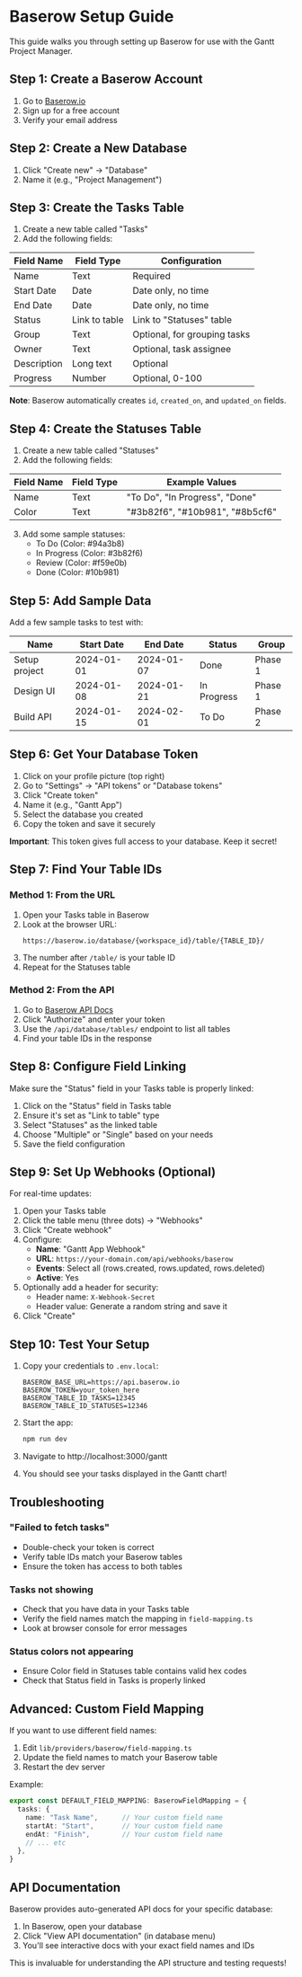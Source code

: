 # Baserow Setup Guide

This guide walks you through setting up Baserow for use with the Gantt Project Manager.

## Step 1: Create a Baserow Account

1. Go to [Baserow.io](https://baserow.io/)
2. Sign up for a free account
3. Verify your email address

## Step 2: Create a New Database

1. Click "Create new" → "Database"
2. Name it (e.g., "Project Management")

## Step 3: Create the Tasks Table

1. Create a new table called "Tasks"
2. Add the following fields:

| Field Name | Field Type | Configuration |
|------------|------------|---------------|
| Name | Text | Required |
| Start Date | Date | Date only, no time |
| End Date | Date | Date only, no time |
| Status | Link to table | Link to "Statuses" table |
| Group | Text | Optional, for grouping tasks |
| Owner | Text | Optional, task assignee |
| Description | Long text | Optional |
| Progress | Number | Optional, 0-100 |

**Note**: Baserow automatically creates `id`, `created_on`, and `updated_on` fields.

## Step 4: Create the Statuses Table

1. Create a new table called "Statuses"
2. Add the following fields:

| Field Name | Field Type | Example Values |
|------------|------------|----------------|
| Name | Text | "To Do", "In Progress", "Done" |
| Color | Text | "#3b82f6", "#10b981", "#8b5cf6" |

3. Add some sample statuses:
   - To Do (Color: #94a3b8)
   - In Progress (Color: #3b82f6)
   - Review (Color: #f59e0b)
   - Done (Color: #10b981)

## Step 5: Add Sample Data

Add a few sample tasks to test with:

| Name | Start Date | End Date | Status | Group |
|------|------------|----------|--------|-------|
| Setup project | 2024-01-01 | 2024-01-07 | Done | Phase 1 |
| Design UI | 2024-01-08 | 2024-01-21 | In Progress | Phase 1 |
| Build API | 2024-01-15 | 2024-02-01 | To Do | Phase 2 |

## Step 6: Get Your Database Token

1. Click on your profile picture (top right)
2. Go to "Settings" → "API tokens" or "Database tokens"
3. Click "Create token"
4. Name it (e.g., "Gantt App")
5. Select the database you created
6. Copy the token and save it securely

**Important**: This token gives full access to your database. Keep it secret!

## Step 7: Find Your Table IDs

### Method 1: From the URL
1. Open your Tasks table in Baserow
2. Look at the browser URL:
   ```
   https://baserow.io/database/{workspace_id}/table/{TABLE_ID}/
   ```
3. The number after `/table/` is your table ID
4. Repeat for the Statuses table

### Method 2: From the API
1. Go to [Baserow API Docs](https://api.baserow.io/api/redoc/)
2. Click "Authorize" and enter your token
3. Use the `/api/database/tables/` endpoint to list all tables
4. Find your table IDs in the response

## Step 8: Configure Field Linking

Make sure the "Status" field in your Tasks table is properly linked:

1. Click on the "Status" field in Tasks table
2. Ensure it's set as "Link to table" type
3. Select "Statuses" as the linked table
4. Choose "Multiple" or "Single" based on your needs
5. Save the field configuration

## Step 9: Set Up Webhooks (Optional)

For real-time updates:

1. Open your Tasks table
2. Click the table menu (three dots) → "Webhooks"
3. Click "Create webhook"
4. Configure:
   - **Name**: "Gantt App Webhook"
   - **URL**: `https://your-domain.com/api/webhooks/baserow`
   - **Events**: Select all (rows.created, rows.updated, rows.deleted)
   - **Active**: Yes
5. Optionally add a header for security:
   - Header name: `X-Webhook-Secret`
   - Header value: Generate a random string and save it
6. Click "Create"

## Step 10: Test Your Setup

1. Copy your credentials to `.env.local`:
   ```env
   BASEROW_BASE_URL=https://api.baserow.io
   BASEROW_TOKEN=your_token_here
   BASEROW_TABLE_ID_TASKS=12345
   BASEROW_TABLE_ID_STATUSES=12346
   ```

2. Start the app:
   ```bash
   npm run dev
   ```

3. Navigate to http://localhost:3000/gantt

4. You should see your tasks displayed in the Gantt chart!

## Troubleshooting

### "Failed to fetch tasks"
- Double-check your token is correct
- Verify table IDs match your Baserow tables
- Ensure the token has access to both tables

### Tasks not showing
- Check that you have data in your Tasks table
- Verify the field names match the mapping in `field-mapping.ts`
- Look at browser console for error messages

### Status colors not appearing
- Ensure Color field in Statuses table contains valid hex codes
- Check that Status field in Tasks is properly linked

## Advanced: Custom Field Mapping

If you want to use different field names:

1. Edit `lib/providers/baserow/field-mapping.ts`
2. Update the field names to match your Baserow table
3. Restart the dev server

Example:
```typescript
export const DEFAULT_FIELD_MAPPING: BaserowFieldMapping = {
  tasks: {
    name: "Task Name",      // Your custom field name
    startAt: "Start",       // Your custom field name
    endAt: "Finish",        // Your custom field name
    // ... etc
  },
}
```

## API Documentation

Baserow provides auto-generated API docs for your specific database:

1. In Baserow, open your database
2. Click "View API documentation" (in database menu)
3. You'll see interactive docs with your exact field names and IDs

This is invaluable for understanding the API structure and testing requests!
